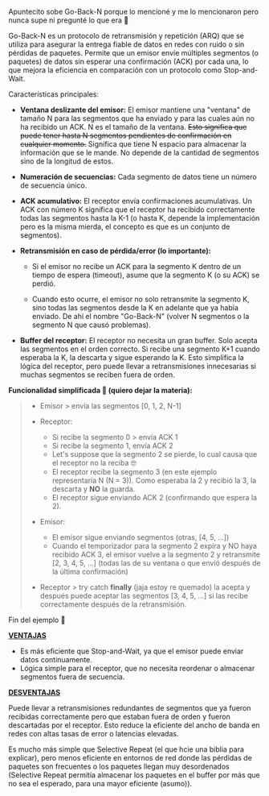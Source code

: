 Apuntecito sobe Go-Back-N porque lo mencioné y me lo mencionaron pero nunca supe ni pregunté lo que era 🤠

Go-Back-N es un protocolo de retransmisión y repetición (ARQ) que se utiliza para asegurar la entrega fiable de datos en redes con ruido o sin pérdidas de paquetes. Permite que un emisor envíe múltiples segmentos (o paquetes) de datos sin esperar una confirmación (ACK) por cada una, lo que mejora la eficiencia en comparación con un protocolo como Stop-and-Wait.

Características principales: 

- **Ventana deslizante del emisor:** El emisor mantiene una "ventana" de tamaño N para las segmentos que ha enviado y para las cuales aún no ha recibido un ACK. N es el tamaño de la ventana. <s>Esto significa que puede tener hasta N segmentos pendientes de confirmación en cualquier momento.</s> Significa que tiene N espacio para almacenar la información que se le mande. No depende de la cantidad de segmentos sino de la longitud de estos.

- **Numeración de secuencias:** Cada segmento de datos tiene un número de secuencia único.

- **ACK acumulativo:** El receptor envía confirmaciones acumulativas. Un ACK con número K significa que el receptor ha recibido correctamente todas las segmentos hasta la K-1 (o hasta K, depende la implementación pero es la misma mierda, el concepto es que es un conjunto de segmentos).

- **Retransmisión en caso de pérdida/error (lo importante):**

    - Si el emisor no recibe un ACK para la segmento K dentro de un tiempo de espera (timeout), asume que la segmento K (o su ACK) se perdió.

    - Cuando esto ocurre, el emisor no solo retransmite la segmento K, sino todas las segmentos desde la K en adelante que ya había enviado. De ahí el nombre "Go-Back-N" (volver N segmentos o la segmento N que causó problemas).

- **Buffer del receptor:** El receptor no necesita un gran buffer. Solo acepta las segmentos en el orden correcto. Si recibe una segmento K+1 cuando esperaba la K, la descarta y sigue esperando la K. Esto simplifica la lógica del receptor, pero puede llevar a retransmisiones innecesarias si muchas segmentos se reciben fuera de orden.

**Funcionalidad simplificada 🤠 (quiero dejar la materia):**

> - Emisor > envía las segmentos [0, 1, 2, N-1]
> - Receptor:
>
>    - Si recibe la segmento 0 > envía ACK 1
>    - Si recibe la segmento 1, envía ACK 2
>    - Let's suppose que la segmento 2 se pierde, lo cual causa que el receptor no la reciba 🤓
>    - El receptor recibe la segmento 3 (en este ejemplo representaría N (N = 3)). Como esperaba la 2 y recibió la 3, la descarta y **NO** la guarda.
>    - El receptor sigue enviando ACK 2 (confirmando que espera la 2).
>
> - Emisor:
>
>    - El emisor sigue enviando segmentos (otras, [4, 5, ...])
>    - Cuando el temporizador para la segmento 2 expira y NO haya recibido ACK 3, el emisor vuelve a la segmento 2 y retransmite [2, 3, 4, 5, ...] (todas las de su ventana o que envió después de la última confirmación)
>
> - Receptor > try catch **finally** (jaja estoy re quemado) la acepta y después puede aceptar las segmentos [3, 4, 5, ...] si las recibe correctamente después de la retransmisión.

Fin del ejemplo 🤟 

**<u>VENTAJAS</u>**

- Es más eficiente que Stop-and-Wait, ya que el emisor puede enviar datos continuamente.
- Lógica simple para el receptor, que no necesita reordenar o almacenar segmentos fuera de secuencia.

**<u>DESVENTAJAS</u>**

Puede llevar a retransmisiones redundantes de segmentos que ya fueron recibidas correctamente pero que estaban fuera de orden y fueron descartadas por el receptor. Esto reduce la eficiente del ancho de banda en redes con altas tasas de error o latencias elevadas.

Es mucho más simple que Selective Repeat (el que hcie una biblia para explicar), pero menos eficiente en entornos de red donde las pérdidas de paquetes son frecuentes o los paquetes llegan muy desordenados (Selective Repeat permitía almacenar los paquetes en el buffer por más que no sea el esperado, para una mayor eficiente (asumo)).